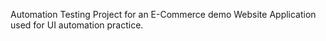 Automation Testing Project for an E-Commerce demo Website Application used for UI automation practice.
